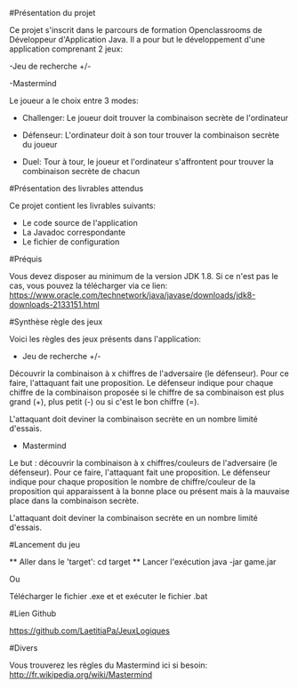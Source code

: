 #Présentation du projet

Ce projet s'inscrit dans le parcours de formation Openclassrooms de Développeur d'Application Java.
Il a pour but le développement d'une application comprenant 2 jeux:

-Jeu de recherche +/-

-Mastermind

Le joueur a le choix entre 3 modes:

- Challenger: Le joueur doit trouver la combinaison secrète de l'ordinateur

- Défenseur: L'ordinateur doit à son tour trouver la combinaison secrète du joueur

- Duel: Tour à tour, le joueur et l'ordinateur s'affrontent pour trouver la combinaison secrète de chacun


#Présentation des livrables attendus

Ce projet contient les livrables suivants:

- Le code source de l'application
- La Javadoc correspondante
- Le fichier de configuration


#Préquis

Vous devez disposer au minimum de la version JDK 1.8.
Si ce n'est pas le cas, vous pouvez la télécharger via ce lien: https://www.oracle.com/technetwork/java/javase/downloads/jdk8-downloads-2133151.html



#Synthèse règle des jeux

Voici les règles des jeux présents dans l'application:


- Jeu de recherche +/-

Découvrir la combinaison à x chiffres de l'adversaire (le défenseur). Pour ce faire, l'attaquant fait une proposition. 
Le défenseur indique pour chaque chiffre de la combinaison proposée si le chiffre de sa combinaison est plus grand (+), plus petit (-) ou si c'est le bon chiffre (=).

L'attaquant doit deviner la combinaison secrète en un nombre limité d'essais.

- Mastermind

Le but : découvrir la combinaison à x chiffres/couleurs de l'adversaire (le défenseur). Pour ce faire, l'attaquant fait une proposition. 
Le défenseur indique pour chaque proposition le nombre de chiffre/couleur de la proposition qui apparaissent à la bonne place ou présent mais à la mauvaise place dans la combinaison secrète.

L'attaquant doit deviner la combinaison secrète en un nombre limité d'essais.


#Lancement du jeu

** Aller dans le 'target':
cd  target
** Lancer l'exécution
java -jar  game.jar

Ou 

Télécharger le fichier .exe et et exécuter le fichier .bat


#Lien Github

https://github.com/LaetitiaPa/JeuxLogiques


#Divers

Vous trouverez les règles du Mastermind ici si besoin: http://fr.wikipedia.org/wiki/Mastermind


